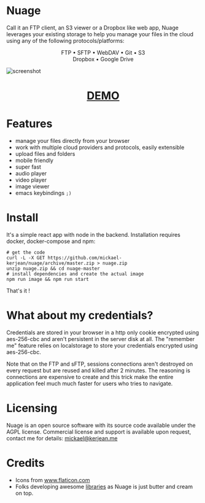 # Nuage

Call it an FTP client, an S3 viewer or a Dropbox like web app, Nuage leverages your existing storage to help you manage your files in the cloud using any of the following protocols/platforms:

<p align="center">
  FTP • SFTP • WebDAV • Git • S3 <br>
  Dropbox • Google Drive
</p>

![screenshot](https://raw.githubusercontent.com/mickael-kerjean/nuage/master/.assets/img/photo.jpg)

<h1 align="center">
  <a href="https://nuage.kerjean.me"> DEMO </a>
</h1>

# Features
- manage your files directly from your browser
- work with multiple cloud providers and protocols, easily extensible
- upload files and folders
- mobile friendly
- super fast
- audio player
- video player
- image viewer
- emacs keybindings `;)`

# Install
It's a simple react app with node in the backend. Installation requires docker, docker-compose and npm:
```
# get the code
curl -L -X GET https://github.com/mickael-kerjean/nuage/archive/master.zip > nuage.zip
unzip nuage.zip && cd nuage-master
# install dependencies and create the actual image
npm run image && npm run start
```
That's it !

# What about my credentials?
Credentials are stored in your browser in a http only cookie encrypted using aes-256-cbc and aren't persistent in the server disk at all.
The "remember me" feature relies on localstorage to store your credentials encrypted using aes-256-cbc.

Note that on the FTP and sFTP, sessions connections aren't destroyed on every request but are reused and killed after 2 minutes. The reasoning is connections are expensive to create and this trick make the entire application feel much much faster for users who tries to navigate.

# Licensing
Nuage is an open source software with its source code available under the AGPL license. Commercial license and support is available upon request, contact me for details: mickael@kerjean.me

# Credits
- Icons from www.flaticon.com
- Folks developing awesome [libraries](https://github.com/mickael-kerjean/nuage/blob/master/package.json) as Nuage is just butter and cream on top.
